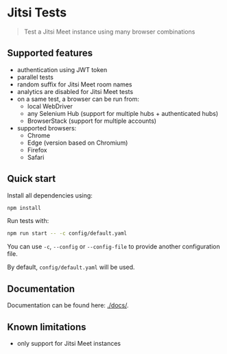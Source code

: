 # Jitsi Tests

> Test a Jitsi Meet instance using many browser combinations

## Supported features

- authentication using JWT token
- parallel tests
- random suffix for Jitsi Meet room names
- analytics are disabled for Jitsi Meet tests
- on a same test, a browser can be run from:
  - local WebDriver
  - any Selenium Hub (support for multiple hubs + authenticated hubs)
  - BrowserStack (support for multiple accounts)
- supported browsers:
  - Chrome
  - Edge (version based on Chromium)
  - Firefox
  - Safari

## Quick start

Install all dependencies using:

```sh
npm install
```

Run tests with:

```sh
npm run start -- -c config/default.yaml
```

You can use `-c`, `--config` or `--config-file` to provide another configuration file.

By default, `config/default.yaml` will be used.

## Documentation

Documentation can be found here: [./docs/](./docs/).

## Known limitations

- only support for Jitsi Meet instances
